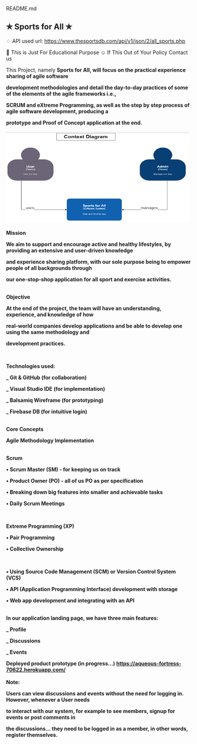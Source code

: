 <a class="js-navigation-open Link--primary" title="README.md" data-pjax="#repo-content-pjax-container" >README.md</a>

## ✯ Sports for All ✯

♢ API used url: https://www.thesportsdb.com/api/v1/json/2/all_sports.php

🚸 This is Just For Educational Purpose
☺ If This Out of Your Policy Contact us

This Project, namely <strong>Sports for All<strong/>, will focus on the practical experience sharing of agile software

development methodologies and detail the day-to-day practices of some of the elements of the agile frameworks i.e.,

SCRUM and eXtreme Programming, as well as the step by step process of agile software development, producing a

prototype and Proof of Concept application at the end.
  

<img src="/Context_Diag.PNG" alt="context diag" style="height: 250px; width:500px;"/>
  
<br/> 
<br/>  
<strong> Mission </strong>
  
We aim to support and encourage active and healthy lifestyles, by providing an extensive and user-driven knowledge

and experience sharing platform, with our sole purpose being to empower people of all backgrounds through

our one-stop-shop application for all sport and exercise activities.
  
<br/> 
<strong>Objective </strong>
  
At the end of the project, the team will have an understanding, experience, and knowledge of how

real-world companies develop applications and be able to develop one using the same methodology and

development practices.
  
 <br/> 
  
<strong>Technologies used:</strong>
  
\_ Git & GitHub (for collaboration)

\_ Visual Studio IDE (for implementation)
  
\_ Balsamiq Wireframe (for prototyping)

\_ Firebase DB (for intuitive login)

  
<br/>   
<strong>Core Concepts</strong>
  
Agile Methodology Implementation

<br/>  
Scrum 
 
• Scrum Master (SM)  - for keeping us on track
  
• Product Owner (PO)  - all of us PO as per specification  

• Breaking down big features into smaller and achievable tasks 

• Daily Scrum Meetings

  <br/>
  
Extreme Programming (XP) 
  
• Pair Programming

• Collective Ownership

  
  <br/>
  
• Using Source Code Management (SCM) or Version Control System (VCS)

• API (Application Programming Interface) development with storage

• Web app development and integrating with an API

  
  
<br/>   
In our application landing page, we have <strong>three main features</strong>:
  
\_ Profile

\_ Discussions

\_ Events

  Deployed product prototype (in progress...)
  https://aqueous-fortress-70622.herokuapp.com/
 <br/>  
<strong>Note</strong>: 

Users can view discussions and events without the need for logging in. However, whenever a User needs

to interact with our system, for example to see members, signup for events or post comments in

the discussions… they need to be logged in as a member, in other words, register themselves.


